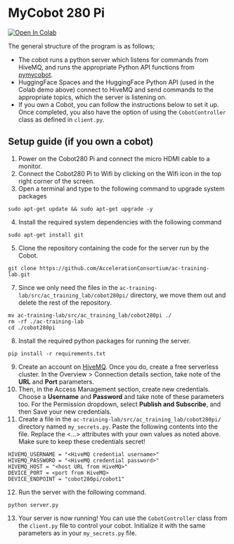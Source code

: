 # MyCobot 280 Pi

[![Open In Colab](https://colab.research.google.com/assets/colab-badge.svg)](https://colab.research.google.com/github/AccelerationConsortium/ac-training-lab/blob/cobot-usage-docs/src/ac_training_lab/cobot280pi/gradio-client-demo.ipynb)

The general structure of the program is as follows;
- The cobot runs a python server which listens for commands from HiveMQ, and runs the appropriate Python API functions from [pymycobot](https://github.com/elephantrobotics/pymycobot/blob/main/docs/MyCobot_280_en.md).
- HuggingFace Spaces and the HuggingFace Python API (used in the Colab demo above) connect to HiveMQ and send commands to the appropriate topics, which the server is listening on.
- If you own a Cobot, you can follow the instructions below to set it up. Once completed, you also have the option of using the `CobotController` class as defined in `client.py`.

## Setup guide (if you own a cobot)
1. Power on the Cobot280 Pi and connect the micro HDMI cable to a monitor.
2. Connect the Cobot280 Pi to Wifi by clicking on the Wifi icon in the top right corner of the screen.
3. Open a terminal and type to the following command to upgrade system packages
```
sudo apt-get update && sudo apt-get upgrade -y
```
4. Install the required system dependencies with the following command
```
sudo apt-get install git
```
5. Clone the repository containing the code for the server run by the Cobot.
```
git clone https://github.com/AccelerationConsortium/ac-training-lab.git
```
7. Since we only need the files in the `ac-training-lab/src/ac_training_lab/cobot280pi/` directory, we move them out and delete the rest of the repository.
```
mv ac-training-lab/src/ac_training_lab/cobot280pi ./
rm -rf ./ac-training-lab
cd ./cobot280pi
```
8. Install the required python packages for running the server.
```
pip install -r requirements.txt
```
9. Create an account on [HiveMQ](https://www.hivemq.com/). Once you do, create a free serverless cluster. In the Overview > Connection details section, take note of the **URL** and **Port** parameters.
10. Then, in the Access Management section, create new credentials. Choose a **Username** and **Password** and take note of these parameters too. For the Permission dropdown, select **Publish and Subscribe**, and then Save your new credentials.
11. Create a file in the `ac-training-lab/src/ac_training_lab/cobot280pi/` directory named `my_secrets.py`. Paste the following contents into the file. Replace the <...> attributes with your own values as noted above. Make sure to keep these credentials secret!
```
HIVEMQ_USERNAME = "<HiveMQ credential username>"
HIVEMQ_PASSWORD = "<HiveMQ credential password>"
HIVEMQ_HOST = "<host URL from HiveMQ>"
DEVICE_PORT = <port from HiveMQ>
DEVICE_ENDPOINT = "cobot280pi/cobot1"
```
12. Run the server with the following command.
```
python server.py
```
13. Your server is now running! You can use the `CobotController` class from the `client.py` file to control your cobot. Initialize it with the same parameters as in your `my_secrets.py` file.
